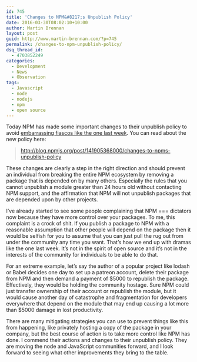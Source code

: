 ```yaml
---
id: 745
title: 'Changes to NPM&#8217;s Unpublish Policy'
date: 2016-03-30T08:02:10+10:00
author: Martin Brennan
layout: post
guid: http://www.martin-brennan.com/?p=745
permalink: /changes-to-npm-unpublish-policy/
dsq_thread_id:
  - 4703852249
categories:
  - Development
  - News
  - Observation
tags:
  - Javascript
  - node
  - nodejs
  - npm
  - open source
---
```

Today NPM has made some important changes to their unpublish policy to avoid [embarrassing fiascos like the one last week](http://www.martin-brennan.com/npm-drama/). You can read about the new policy here:

> <http://blog.npmjs.org/post/141905368000/changes-to-npms-unpublish-policy>

These changes are clearly a step in the right direction and should prevent an individual from breaking the entire NPM ecosystem by removing a package that is depended on by many others. <!--more-->Especially the rules that you cannot unpublish a module greater than 24 hours old without contacting NPM support, and the affirmation that NPM will not unpublish packages that are depended upon by other projects.

I&#8217;ve already started to see some people complaining that NPM === dictators now because they have more control over your packages. To me, this complaint is a crock of shit. If you publish a package to NPM with a reasonable assumption that other people will depend on the package then it would be selfish for you to assume that you can just pull the rug out from under the community any time you want. That&#8217;s how we end up with dramas like the one last week. It&#8217;s not in the spirit of open source and it&#8217;s not in the interests of the community for individuals to be able to do that.

For an extreme example, let&#8217;s say the author of a popular project like lodash or Babel decides one day to set up a patreon account, delete their package from NPM and then demand a payment of $5000 to republish the package. Effectively, they would be holding the community hostage. Sure NPM could just transfer ownership of their account or republish the module, but it would cause another day of catastrophe and fragmentation for developers everywhere that depend on the module that may end up causing a lot more than $5000 damage in lost productivity.

There are many mitigating strategies you can use to prevent things like this from happening, like privately hosting a copy of the package in your company, but the best course of action is to take more control like NPM has done. I commend their actions and changes to their unpublish policy. They are moving the node and JavaScript communities forward, and I look forward to seeing what other improvements they bring to the table.
